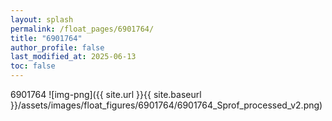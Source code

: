 ```yaml
---
layout: splash
permalink: /float_pages/6901764/
title: "6901764"
author_profile: false
last_modified_at: 2025-06-13
toc: false
---
```

 
6901764
![img-png]({{ site.url }}{{ site.baseurl }}/assets/images/float_figures/6901764/6901764_Sprof_processed_v2.png)